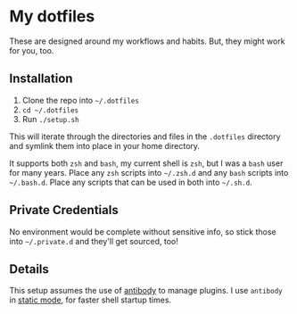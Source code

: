 # My dotfiles
These are designed around my workflows and habits.  But, they might work for
you, too.

## Installation
1. Clone the repo into `~/.dotfiles`
2. `cd ~/.dotfiles`
3. Run `./setup.sh`

This will iterate through the directories and files in the `.dotfiles`
directory and symlink them into place in your home directory.

It supports both `zsh` and `bash`, my current shell is `zsh`, but I was a
`bash` user for many years.  Place any `zsh` scripts into `~/.zsh.d` and any
`bash` scripts into `~/.bash.d`. Place any scripts that can be used in both
into `~/.sh.d`.

## Private Credentials
No environment would be complete without sensitive info, so stick those into
`~/.private.d` and they'll get sourced, too!

## Details
This setup assumes the use of [antibody](http://getantibody.github.io) to
manage plugins. I use `antibody` in
[static mode](https://getantibody.github.io/usage/#static-loading), for
faster shell startup times.
